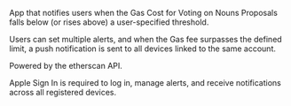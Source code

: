 App that notifies users when the Gas Cost for Voting on Nouns Proposals falls below (or rises above) a user-specified threshold.

Users can set multiple alerts, and when the Gas fee surpasses the defined limit, a push notification is sent to all devices linked to the same account.

Powered by the etherscan API.

Apple Sign In is required to log in, manage alerts, and receive notifications across all registered devices.
